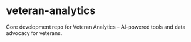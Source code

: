 # veteran-analytics
Core development repo for Veteran Analytics – AI-powered tools and data advocacy for veterans.
